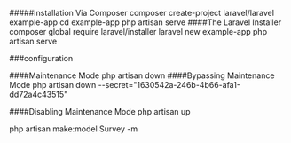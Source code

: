 #####Installation Via Composer
composer create-project laravel/laravel example-app
cd example-app
php artisan serve
####The Laravel Installer
composer global require laravel/installer
laravel new example-app
php artisan serve

###configuration

####Maintenance Mode
php artisan down
####Bypassing Maintenance Mode
php artisan down --secret="1630542a-246b-4b66-afa1-dd72a4c43515"

####Disabling Maintenance Mode
php artisan up


php artisan make:model Survey -m
